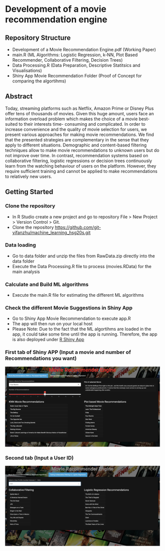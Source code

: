 # Development of a movie recommendation engine
## Repository Structure
- Development of a Movie Recommendation Engine.pdf (Working Paper)
- main.R (ML Algorithms: Logistic Regression, k-NN, Plot Based Recommender, Collaborative Filtering, Decision Trees)
- Data Processing.R (Data Preparation, Descriptive Statitsics and Visualisations)
- Shiny App Movie Recommendation Folder (Proof of Concept for comparing the algortihms)

## Abstract
Today, streaming platforms such as Netflix, Amazon Prime or Disney Plus offer tens of thousands of movies. Given this huge amount, users face an information overload problem which makes the choice of a movie best-suited to their interests time- consuming and complicated. In order to increase convenience and the quality of movie selection for users, we present various approaches for making movie recommendations. We find that the presented strategies are complementary in the sense that they apply to different situations. Demographic and content-based filtering techniques allow to make movie recommendations to unknown users but do not improve over time. In contrast, recommendation systems based on collaborative filtering, logistic regressions or decision trees continuously learn from the watching behaviour of users on the platform. However, they require sufficient training and cannot be applied to make recommendations to relatively new users.

## Getting Started
### Clone the repository
- In R Studio create a new project and go to repository File > New Project > Version Control > Git.
- Clone the repository https://github.com/git-yifanzhu/machine_learning_hsg20s.git

### Data loading
- Go to data folder and unzip the files from RawData.zip directly into the data folder
- Execute the Data Processing.R file to process (movies.RData) for the main analysis

### Calculate and Build ML algorithms
- Execute the main.R file for estimating the different ML algorithms

### Check the different Movie Suggestions in Shiny App
- Go to Shiny App Movie Recommendation to execute app.R
- The app will then run on your local host
- Please Note: Due to the fact that the ML algortihms are loaded in the app, it could take some time until the app is running. Therefore, the app is also deployed under [R Shiny App](https://jan-scheidegger.shinyapps.io/shinymovierecommendation/)

### First tab of Shiny APP (Input a movie and number of Recommendations you want)
![tab1](data/tab1.png)
### Second tab (Input a User ID)
![tab2](data/tab2.png)
